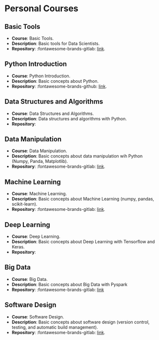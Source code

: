 
# Personal Courses

## Basic Tools

- **Course**: Basic Tools.
- **Description**: Basic tools for Data Scientists.
- **Repository**: :fontawesome-brands-gitlab: [link](https://gitlab.com/fralfaro/basic_tools).


## Python Introduction

- **Course**: Python Introduction.
- **Description**: Basic concepts about Python.
- **Repository**: :fontawesome-brands-github: [link](https://github.com/fralfaro/python_intro).



## Data Structures and Algorithms

- **Course**: Data Structures and Algorithms.
- **Description**: Data structures and algorithms with Python.
- **Repository**:


## Data Manipulation

- **Course**: Data Manipulation.
- **Description**: Basic concepts about data manipulation wih Python (Numpy, Panda, Matplotlib).
- **Repository**: :fontawesome-brands-gitlab: [link](https://gitlab.com/fralfaro/python_data_manipulation).

## Machine Learning

- **Course**: Machine Learning. 
- **Description**: Basic concepts about Machine Learning (numpy, pandas, scikit-learn).
- **Repository**: :fontawesome-brands-gitlab: [link](https://gitlab.com/fralfaro/python_machine_learning).

## Deep Learning

- **Course**: Deep Learning.
- **Description**: Basic concepts about Deep Learning with Tensorflow and Keras.
- **Repository**: 

## Big Data

- **Course**: Big Data.
- **Description**: Basic concepts about Big Data with Pyspark
- **Repository**: :fontawesome-brands-gitlab: [link](https://gitlab.com/fralfaro/python_big_data)


## Software Design

- **Course**: Software Design.
- **Description**: Basic concepts about software design (version control, testing, and automatic build management).
- **Repository**: :fontawesome-brands-gitlab: [link](https://gitlab.com/fralfaro/python_sdk1).


